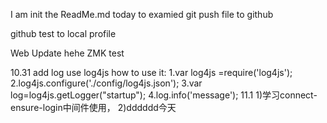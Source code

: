I am init the ReadMe.md today to examied git push file to github


github test to local profile

Web Update hehe ZMK test

10.31
add log use log4js
how to use it:
1.var log4js =require('log4js');
2.log4js.configure('./config/log4js.json');
3.var log=log4js.getLogger("startup");
4.log.info('message');
11.1
1)学习connect-ensure-login中间件使用，
2)dddddd今天

